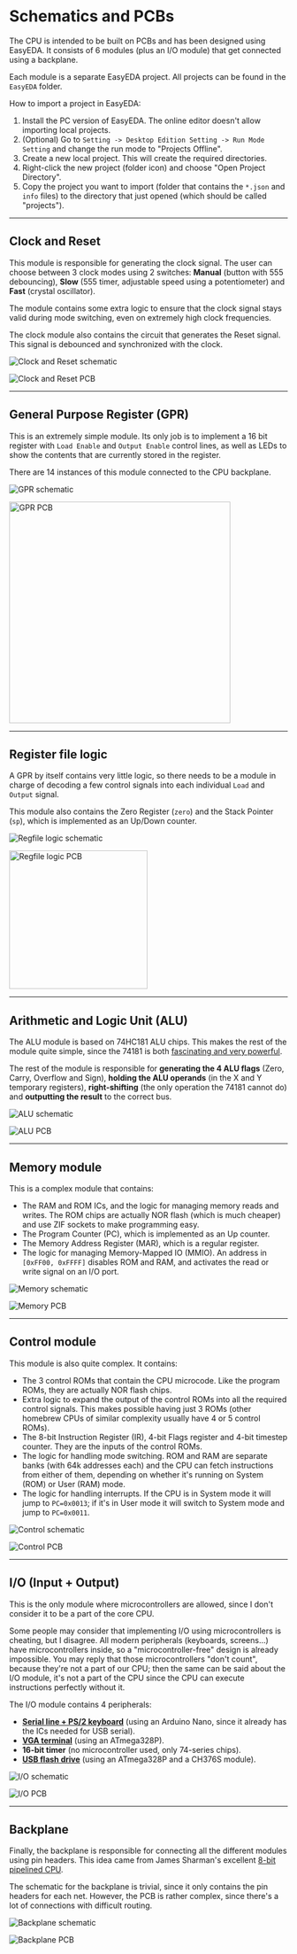# Schematics and PCBs

The CPU is intended to be built on PCBs and has been designed using EasyEDA. It consists of 6 modules (plus an I/O module) that get connected using a backplane.

Each module is a separate EasyEDA project. All projects can be found in the `EasyEDA` folder.

How to import a project in EasyEDA:
1. Install the PC version of EasyEDA. The online editor doesn't allow importing local projects.
2. (Optional) Go to `Setting -> Desktop Edition Setting -> Run Mode Setting` and change the run mode to "Projects Offline".
3. Create a new local project. This will create the required directories.
4. Right-click the new project (folder icon) and choose "Open Project Directory".
5. Copy the project you want to import (folder that contains the `*.json` and `info` files) to the directory that just opened (which should be called "projects").

***

## Clock and Reset
This module is responsible for generating the clock signal.
The user can choose between 3 clock modes using 2 switches: **Manual** (button with 555 debouncing), **Slow** (555 timer, adjustable speed using a potentiometer) and **Fast** (crystal oscillator).

The module contains some extra logic to ensure that the clock signal stays valid during mode switching, even on extremely high clock frequencies.

The clock module also contains the circuit that generates the Reset signal. This signal is debounced and synchronized with the clock.

![Clock and Reset schematic](./img/schematic/CLK%2BReset.svg)

![Clock and Reset PCB](./img/pcb/CLK%2BReset.png)

***

## General Purpose Register (GPR)
This is an extremely simple module. Its only job is to implement a 16 bit register with `Load Enable` and `Output Enable` control lines, as well as LEDs to show the contents that are currently stored in the register.

There are 14 instances of this module connected to the CPU backplane.

![GPR schematic](./img/schematic/GPR.svg)

<img src="./img/pcb/GPR.png" alt="GPR PCB" width="400"/>

***

## Register file logic
A GPR by itself contains very little logic, so there needs to be a module in charge of decoding a few control signals into each individual `Load` and `Output` signal.

This module also contains the Zero Register (`zero`) and the Stack Pointer (`sp`), which is implemented as an Up/Down counter.

![Regfile logic schematic](./img/schematic/RegfileLogic.svg)

<img src="./img/pcb/RegfileLogic.png" alt="Regfile logic PCB" width="250"/>

***

## Arithmetic and Logic Unit (ALU)
The ALU module is based on 74HC181 ALU chips. This makes the rest of the module quite simple, since the 74181 is both [fascinating and very powerful](http://www.righto.com/2017/03/inside-vintage-74181-alu-chip-how-it.html).

The rest of the module is responsible for **generating the 4 ALU flags** (Zero, Carry, Overflow and Sign), **holding the ALU operands** (in the X and Y temporary registers), **right-shifting** (the only operation the 74181 cannot do) and **outputting the result** to the correct bus.

![ALU schematic](./img/schematic/ALU.svg)

![ALU PCB](./img/pcb/ALU.png)

***

## Memory module

This is a complex module that contains: 
- The RAM and ROM ICs, and the logic for managing memory reads and writes. The ROM chips are actually NOR flash (which is much cheaper) and use ZIF sockets to make programming easy.
- The Program Counter (PC), which is implemented as an Up counter.
- The Memory Address Register (MAR), which is a regular register.
- The logic for managing Memory-Mapped IO (MMIO). An address in `[0xFF00, 0xFFFF]` disables ROM and RAM, and activates the read or write signal on an I/O port.

![Memory schematic](./img/schematic/Memory.svg)

![Memory PCB](./img/pcb/Memory.png)

***

## Control module

This module is also quite complex. It contains: 
- The 3 control ROMs that contain the CPU microcode. Like the program ROMs, they are actually NOR flash chips.
- Extra logic to expand the output of the control ROMs into all the required control signals. This makes possible having just 3 ROMs (other homebrew CPUs of similar complexity usually have 4 or 5 control ROMs).
- The 8-bit Instruction Register (IR), 4-bit Flags register and 4-bit timestep counter. They are the inputs of the control ROMs.
- The logic for handling mode switching. ROM and RAM are separate banks (with 64k addresses each) and the CPU can fetch instructions from either of them, depending on whether it's running on System (ROM) or User (RAM) mode.
- The logic for handling interrupts. If the CPU is in System mode it will jump to `PC=0x0013`; if it's in User mode it will switch to System mode and jump to `PC=0x0011`.


![Control schematic](./img/schematic/Control.svg)

![Control PCB](./img/pcb/Control.png)

***

## I/O (Input + Output)

This is the only module where microcontrollers are allowed, since I don't consider it to be a part of the core CPU.

Some people may consider that implementing I/O using microcontrollers is cheating, but I disagree. All modern peripherals (keyboards, screens...) have microcontrollers inside, so a "microcontroller-free" design is already impossible.
You may reply that those microcontrollers "don't count", because they're not a part of our CPU; then the same can be said about the I/O module, it's not a part of the CPU since the CPU can execute instructions perfectly without it.

The I/O module contains 4 peripherals:
- [**Serial line + PS/2 keyboard**](Peripherals/Keyboard_Serial) (using an Arduino Nano, since it already has the ICs needed for USB serial).
- [**VGA terminal**](https://github.com/p-rivero/ArduinoVGA) (using an ATmega328P).
- **16-bit timer** (no microcontroller used, only 74-series chips).
- [**USB flash drive**](Peripherals/USB_Disk) (using an ATmega328P and a CH376S module).


![I/O schematic](./img/schematic/IO.svg)

![I/O PCB](./img/pcb/IO.png)

***

## Backplane
Finally, the backplane is responsible for connecting all the different modules using pin headers. This idea came from James Sharman's excellent [8-bit pipelined CPU](https://www.youtube.com/playlist?list=PLFhc0MFC8MiCDOh3cGFji3qQfXziB9yOw).

The schematic for the backplane is trivial, since it only contains the pin headers for each net. However, the PCB is rather complex, since there's a lot of connections with difficult routing.

![Backplane schematic](./img/schematic/Backplane.svg)

![Backplane PCB](./img/pcb/Backplane.png)
